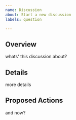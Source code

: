 ```yaml
---
name: Discussion
about: Start a new discussion
labels: question

---
```


## Overview
whats' this discussion about?

## Details
more details

## Proposed Actions
and now?
